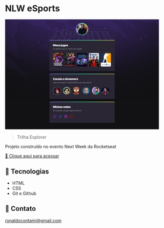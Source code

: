 # NLW eSports 

![preview](./.github/preview.png)  

>Trilha Explorer 

Projeto construído no evento Next Week da Rocketseat

[🔗 Clique aqui para acessar](https://Ronald0freire.github.io/nlw-esports-explorer)

## 🧐 Tecnologias

- HTML
- CSS
- Git e Github

## 💙 Contato

ronaldocontami@gmail.com
